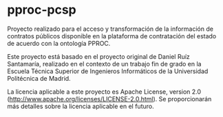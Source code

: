 pproc-pcsp
==========

Proyecto realizado para el acceso y transformación de la información de contratos públicos disponible en la plataforma de contratación del estado de acuerdo con la ontología PPROC.

Este proyecto está basado en el proyecto original de Daniel Ruíz Santamaría, realizado en el contexto de un trabajo fin de grado en la Escuela Técnica Superior de Ingenieros Informáticos de la Universidad Politécnica de Madrid.

La licencia aplicable a este proyecto es Apache License, version 2.0 (http://www.apache.org/licenses/LICENSE-2.0.html). Se proporcionarán más detalles sobre la licencia aplicable en el futuro.
